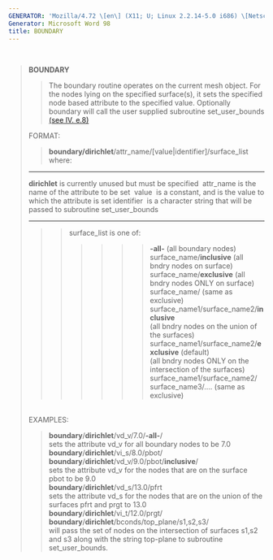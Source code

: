 ```yaml
---
GENERATOR: 'Mozilla/4.72 \[en\] (X11; U; Linux 2.2.14-5.0 i686) \[Netscape\]'
Generator: Microsoft Word 98
title: BOUNDARY
---
```


 

> **BOUNDARY**
>
> > The boundary routine operates on the current mesh object. For the
> > nodes lying on the specified surface(s), it sets the specified node
> > based attribute to the specified value. Optionally boundary will
> > call the user supplied subroutine set\_user\_bounds [(see IV.
> > e.8)](miscell.html)
>
> FORMAT:
>
> > **boundary/dirichlet**/attr\_name/\[value|identifier\]/surface\_list\
> > where:
>
>   --------------- ---------------------------------------------------------------
>   **dirichlet**   is currently unused but must be specified 
>   attr\_name      is the name of the attribute to be set 
>   value           is a constant, and is the value to which the attribute is set
>   identifier      is a character string that will be passed to
>                   subroutine set\_user\_bounds 
>   --------------- ---------------------------------------------------------------
>
> > > surface\_list is one of:
> > >
> > > > > > > **-all-** (all boundary nodes)\
> > > > > > > surface\_name/**inclusive** (all bndry nodes on surface)\
> > > > > > > surface\_name/**exclusive** (all bndry nodes ONLY on
> > > > > > > surface)\
> > > > > > > surface\_name/ (same as exclusive)\
> > > > > > > surface\_name1/surface\_name2/**inclusive**\
> > > > > > > (all bndry nodes on the union of the surfaces)\
> > > > > > > surface\_name1/surface\_name2/**exclusive** (default)\
> > > > > > > (all bndry nodes ONLY on the intersection of the
> > > > > > > surfaces)\
> > > > > > > surface\_name1/surface\_name2/ surface\_name3/.... (same
> > > > > > > as exclusive)
>
> \
> EXAMPLES:
>
> > **boundary**/**dirichlet**/vd\_v/7.0/**-all-**/\
> > sets the attribute vd\_v for all boundary nodes to be 7.0\
> > **boundary**/**dirichlet**/vi\_s/8.0/pbot/\
> > **boundary**/**dirichlet**/vd\_v/9.0/pbot/**inclusive**/\
> > sets the attribute vd\_v for the nodes that are on the surface pbot
> > to be 9.0\
> > **boundary**/**dirichlet**/vd\_s/13.0/pfrt\
> > sets the attribute vd\_s for the nodes that are on the union of the
> > surfaces pfrt and prgt to 13.0\
> > **boundary**/**dirichlet**/vi\_t/12.0/prgt/\
> > **boundary**/**dirichlet**/bconds/top\_plane/s1,s2,s3/\
> > will pass the set of nodes on the intersection of surfaces s1,s2 and
> > s3 along with the string top-plane to subroutine set\_user\_bounds.
